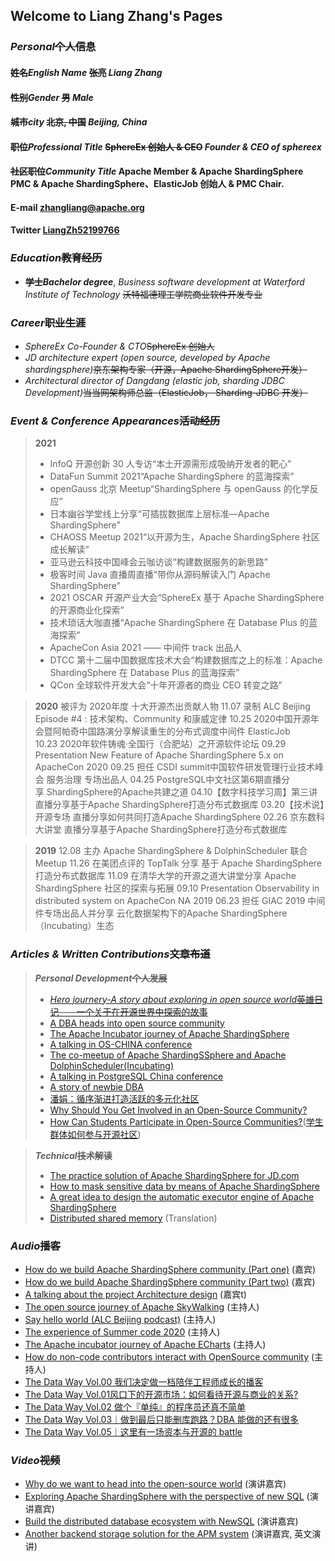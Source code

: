 ## Welcome to Liang Zhang's Pages

###  *Personal*~~个人信息~~

#### **~~姓名~~*English Name*** ~~张亮~~ *Liang Zhang*
#### **~~性别~~*Gender*** ~~男~~ *Male*
#### **~~城市~~*city*** ~~北京, 中国~~ *Beijing, China*
#### **~~职位~~*Professional Title*** ~~SphereEx 创始人 & CEO~~ *Founder & CEO of sphereex*
#### **~~社区职位~~*Community Title***  Apache Member & Apache ShardingSphere PMC & Apache ShardingSphere、ElasticJob 创始人 & PMC Chair.
#### **E-mail** <a href="mailto:zhangliang@apache.org">zhangliang@apache.org</a>
#### **Twitter** [LiangZh52199766](https://twitter.com/LiangZh52199766)
    
###  *Education*~~教育经历~~

- **~~学士~~*Bachelor degree***, *Business software development at Waterford Institute of Technology* ~~沃特福德理工学院商业软件开发专业~~

###  *Career*~~职业生涯~~

- *SphereEx Co-Founder & CTO*~~SphereEx 创始人~~
- *JD architecture expert (open source, developed by Apache shardingsphere)*~~京东架构专家（开源，Apache ShardingSphere开发）~~
- *Architectural director of Dangdang (elastic job, sharding JDBC Development)*~~当当网架构师总监（ElasticJob， Sharding-JDBC 开发）~~

###  *Event & Conference Appearances*~~活动经历~~

> **2021**    
> - InfoQ 开源创新 30 人专访“本土开源需形成吸纳开发者的靶心”
> - DataFun Summit 2021“Apache ShardingSphere 的蓝海探索”
> - openGauss 北京 Meetup“ShardingSphere 与 openGauss 的化学反应”
> - 日本幽谷学堂线上分享“可插拔数据库上层标准—Apache ShardingSphere”
> - CHAOSS Meetup 2021“以开源为生，Apache ShardingSphere 社区成长解读”
> - 亚马逊云科技中国峰会云咖访谈“构建数据服务的新思路”
> - 极客时间 Java 直播周直播“带你从源码解读入门 Apache ShardingSphere”
> - 2021 OSCAR 开源产业大会“SphereEx 基于 Apache ShardingSphere 的开源商业化探索”
> - 技术琐话大咖直播“Apache ShardingSphere 在 Database Plus 的蓝海探索”
> - ApacheCon Asia 2021 —— 中间件 track 出品人
> - DTCC 第十二届中国数据库技术大会“构建数据库之上的标准：Apache ShardingSphere 在 Database Plus 的蓝海探索”
> - QCon 全球软件开发大会“十年开源者的商业 CEO 转变之路”

> **2020** 
被评为 2020年度 十大开源杰出贡献人物
11.07 录制 ALC Beijing Episode #4 : 技术架构、Community 和康威定律
10.25 2020中国开源年会暨阿帕奇中国路演分享解读重生的分布式调度中间件 ElasticJob
10.23 2020年软件铸魂·全国行（合肥站）之开源软件论坛
09.29 Presentation New Feature of Apache ShardingSphere 5.x on ApacheCon 2020
09.25 担任 CSDI summit中国软件研发管理行业技术峰会 服务治理 专场出品人
04.25 PostgreSQL中文社区第6期直播分享 ShardingSphere的Apache共建之道
04.10【数字科技学习周】第三讲 直播分享基于Apache ShardingSphere打造分布式数据库
03.20【技术说】开源专场 直播分享如何共同打造Apache ShardingSphere
02.26 京东数科大讲堂 直播分享基于Apache ShardingSphere打造分布式数据库

> **2019**
12.08 主办 Apache ShardingSphere & DolphinScheduler 联合 Meetup
11.26 在美团点评的 TopTalk 分享 基于 Apache ShardingSphere 打造分布式数据库
11.09 在清华大学的开源之道大讲堂分享 Apache ShardingSphere 社区的探索与拓展
09.10 Presentation Observability in distributed system on ApacheCon NA 2019
06.23 担任 GIAC 2019 中间件专场出品人并分享 云化数据架构下的Apache ShardingSphere（Incubating）生态


###  *Articles & Written Contributions*~~文章布道~~

> ***Personal Development*~~个人发展~~**
> - *[Hero journery-A story about exploring in open source world](https://mp.weixin.qq.com/s/0DpzNxrf_lZktBDv1TnWUg)*~~[英雄日记——一个关于在开源世界中探索的故事](https://mp.weixin.qq.com/s/0DpzNxrf_lZktBDv1TnWUg)~~
> - [A DBA heads into open source community](https://mp.weixin.qq.com/s/KRjKlDEHJWcK1-oXf2k_8A)
> - [The Apache Incubator journey of Apache ShardingSphere](https://mp.weixin.qq.com/s/0DpzNxrf_lZktBDv1TnWUg)
> - [A talking in OS-CHINA conference](https://mp.weixin.qq.com/s/UaFpCMv_UI_QH4RVhJPdew)
> - [The co-meetup of Apache ShardingSSphere and Apache DolphinScheduler(Incubating)](https://mp.weixin.qq.com/s/PZ2vOMsyO_SbBBelMsPAFA)
> - [A talking in PostgreSQL China conference](https://blog.csdn.net/ShardingSphere/article/details/103360185)
> - [A story of newbie DBA](https://mp.weixin.qq.com/s/1akzby9OaFuv3hn-2RFQ8A)
> - [潘娟：循序渐进打造活跃的多元化社区](https://mp.weixin.qq.com/s/uVz_UU5roropVrCSg0X91A)
> - [Why Should You Get Involved in an Open-Source Community?](https://medium.com/nerd-for-tech/why-should-you-get-involved-in-an-open-source-community-f5516657324)
> - [How Can Students Participate in Open-Source Communities?](https://shardingsphere.medium.com/how-can-students-participate-in-open-source-communities-ff30a08169ef)([学生群体如何参与开源社区](https://mp.weixin.qq.com/s/aWSY0xD6A_-vxOghznd8xQ))

> ***Technical*~~技术解读~~**
> - [The practice solution of Apache ShardingSphere for JD.com](https://www.infoq.cn/article/1QvyzW9W*YuF685kYBkq)
> - [How to mask sensitive data by means of Apache ShardingSphere](https://dbaplus.cn/news-159-2704-1.html)
> - [A great idea to design the automatic executor engine of Apache ShardingSphere](https://mp.weixin.qq.com/s/hIKZPJDfGfeduW4frwVN_w)
> - [Distributed shared memory](https://mp.weixin.qq.com/s/pL_bDesG9eQPkMDPCFfVPQ) (Translation) 

###  *Audio*~~播客~~
- [How do we build Apache ShardingSphere community (Part one)](https://www.ximalaya.com/keji/37853515/304115934) (嘉宾)
- [How do we build Apache ShardingSphere community (Part two)](https://www.ximalaya.com/keji/37853515/308619842) (嘉宾)
- [A talking about the project Architecture design](http://xima.tv/ck62Vv?_sonic=0) (嘉宾t)
- [The open source journey of Apache SkyWalking](https://mp.weixin.qq.com/s/QPNEPYpeyepGfTc8X6ofJQ) (主持人)
- [Say hello world (ALC Beijing podcast)](http://xima.tv/mWthIo?_sonic=0) (主持人)
- [The experience of Summer code 2020](https://mp.weixin.qq.com/s/4IMWAyH0yMgzXRX0a-_00w) (主持人)
- [The Apache incubator journey of Apache ECharts](https://mp.weixin.qq.com/s/B1Pr7f4ncbfaivTTS8-Xyg) (主持人)
- [How do non-code contributors interact with OpenSource community](https://mp.weixin.qq.com/s/4fpJSfvHjE9WKIqeGpkEKQ) (主持人)
- [The Data Way Vol.00 我们决定做一档陪伴工程师成长的播客](https://m.ximalaya.com/share/sound/435169174?cId=18&albumIds=51321288%2C34477950%2C20119986&uid=337295925&shrdv=oZTIywMGVFqiG-vYZW71Tz4T493I&shrh5=weixin&subType=1015&shrid=17abe7868a3a9c8&shrdh=3&shrpid=BUC3HF56UESZ6C9QHRK&commandShareId=dd58c431bdf0ebe8d07400936330ce75&shareTime=1626693200035&shareLevel=1)
- [The Data Way Vol.01风口下的开源市场：如何看待开源与商业的关系?](http://xima.tv/1_nHe22L?_sonic=0)
- [The Data Way Vol.02 做个『单纯』的程序员还真不简单](http://xima.tv/1_jqgNQn?_sonic=0)
- [The Data Way Vol.03｜做到最后只能删库跑路？DBA 能做的还有很多](http://xima.tv/1_AvNnul?_sonic=0)
- [The Data Way Vol.05｜这里有一场资本与开源的 battle](http://xima.tv/1_B65poz?_sonic=0)

###  *Video*~~视频~~
- [Why do we want to head into the open-source world](https://b23.tv/tQeLJQ) (演讲嘉宾)
- [Exploring Apache ShardingSphere with the perspective of new SQL](https://b23.tv/My70PT) (演讲嘉宾)
- [Build the distributed database ecosystem with NewSQL](https://www.bilibili.com/video/BV19z411e743) (演讲嘉宾)
- [Another backend storage solution for the APM system](https://www.youtube.com/watch?v=OazS_3r3NM4&list=PLU2OcwpQkYCwH0supvkpx6uLMDYuaxnbW&index=2) (演讲嘉宾, 英文演讲)
